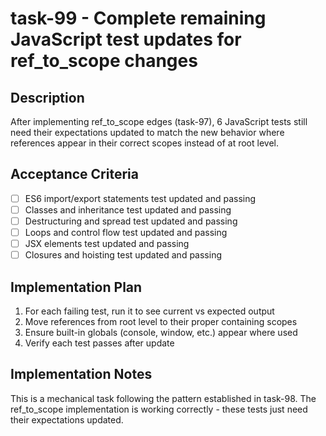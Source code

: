 # task-99 - Complete remaining JavaScript test updates for ref_to_scope changes

## Description

After implementing ref_to_scope edges (task-97), 6 JavaScript tests still need their expectations updated to match the new behavior where references appear in their correct scopes instead of at root level.

## Acceptance Criteria

- [ ] ES6 import/export statements test updated and passing
- [ ] Classes and inheritance test updated and passing
- [ ] Destructuring and spread test updated and passing
- [ ] Loops and control flow test updated and passing
- [ ] JSX elements test updated and passing
- [ ] Closures and hoisting test updated and passing

## Implementation Plan

1. For each failing test, run it to see current vs expected output
2. Move references from root level to their proper containing scopes
3. Ensure built-in globals (console, window, etc.) appear where used
4. Verify each test passes after update

## Implementation Notes

This is a mechanical task following the pattern established in task-98. The ref_to_scope implementation is working correctly - these tests just need their expectations updated.